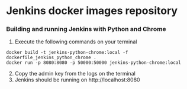 # Jenkins docker images repository

### Building and running Jenkins with Python and Chrome

1. Execute the following commands on your terminal
```shell
docker build -t jenkins-python-chrome:local -f dockerfile_jenkins_python_chrome .
docker run -p 8080:8080 -p 50000:50000 jenkins-python-chrome:local
```

2. Copy the admin key from the logs on the terminal
3. Jenkins should be running on http://localhost:8080
